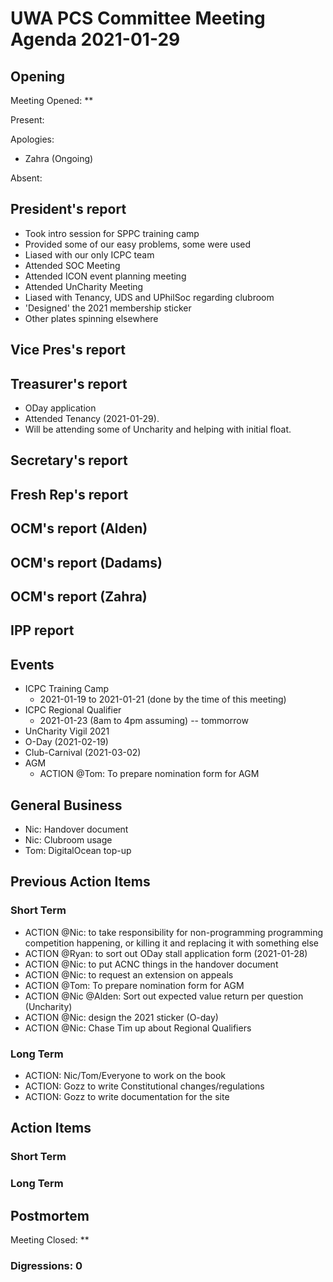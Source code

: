 # UWA PCS Committee Meeting Agenda 2021-01-29

## Opening

Meeting Opened: **

Present:

Apologies:

- Zahra (Ongoing)

Absent:

## President's report

- Took intro session for SPPC training camp
- Provided some of our easy problems, some were used
- Liased with our only ICPC team
- Attended SOC Meeting
- Attended ICON event planning meeting
- Attended UnCharity Meeting
- Liased with Tenancy, UDS and UPhilSoc regarding clubroom
- 'Designed' the 2021 membership sticker
- Other plates spinning elsewhere

## Vice Pres's report

## Treasurer's report

- ODay application
- Attended Tenancy (2021-01-29). 
- Will be attending some of Uncharity and helping with initial float. 

## Secretary's report

## Fresh Rep's report

## OCM's report (Alden)

## OCM's report (Dadams)

## OCM's report (Zahra)

## IPP report

## Events

- ICPC Training Camp
  - 2021-01-19 to 2021-01-21 (done by the time of this meeting)
- ICPC Regional Qualifier
  - 2021-01-23 (8am to 4pm assuming) -- tommorrow
- UnCharity Vigil 2021
- O-Day (2021-02-19)
- Club-Carnival (2021-03-02)
- AGM
  - ACTION @Tom: To prepare nomination form for AGM

## General Business

- Nic: Handover document
- Nic: Clubroom usage
- Tom: DigitalOcean top-up

## Previous Action Items

### Short Term

- ACTION @Nic: to take responsibility for non-programming programming competition happening, or killing it and replacing it with something else
- ACTION @Ryan: to sort out ODay stall application form (2021-01-28)
- ACTION @Nic: to put ACNC things in the handover document
- ACTION @Nic: to request an extension on appeals
- ACTION @Tom: To prepare nomination form for AGM
- ACTION @Nic @Alden: Sort out expected value return per question (Uncharity)
- ACTION @Nic: design the 2021 sticker (O-day)
- ACTION @Nic: Chase Tim up about Regional Qualifiers

### Long Term

- ACTION: Nic/Tom/Everyone to work on the book
- ACTION: Gozz to write Constitutional changes/regulations
- ACTION: Gozz to write documentation for the site

## Action Items

### Short Term

### Long Term

## Postmortem

Meeting Closed: **

### Digressions: 0
